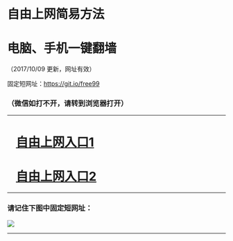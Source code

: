﻿# 自由上网简易方法

# 电脑、手机一键翻墙

（2017/10/09 更新，网址有效）

固定短网址：https://git.io/free99

### （微信如打不开，请转到浏览器打开）


***





# &nbsp;&nbsp; <a href="http://ft587125829.fwq-tz-1001.info/fwqtz01.html?t=10090016987 " target="_blank">自由上网入口1</a>
# &nbsp;&nbsp; <a href="http://ft3112912235.fwq-tz-1002.info/fwqtz02.html?t=100900117185 " target="_blank">自由上网入口2</a>
***

### 请记住下图中固定短网址：

<img src="https://s3-us-west-2.amazonaws.com/fwq-1001/yjfq-20170905okok.png" /> 


***

